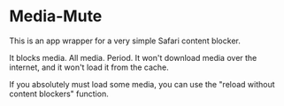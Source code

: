 # Media-Mute

This is an app wrapper for a very simple Safari content blocker.

It blocks media.  All media.  Period.  It won't download media over the internet, and it won't load it from the cache.

If you absolutely must load some media, you can use the "reload without content blockers" function.

